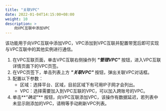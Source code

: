 ```yaml
---
title: "关联VPC"
date: 2022-01-04T14:15:00+08:00
weight: 10
description: >
    向VPC互联中添加VPC
---
```


该功能用于向VPC互联中添加VPC，VPC添加到VPC互联并配置带宽后即可实现与VPC互联中的其他实例进行通信。

1. 在VPC互联页面，单击VPC互联右侧操作列 **_"管理VPC"_** 按钮，进入VPC互联详情页面下的VPC页签。
2. 在VPC页签下，单击列表上方 **_"关联VPC"_** 按钮，弹出关联VPC对话框。
3. 配置以下参数：
    - 区域：选择平台、区域，目前区域下有可用IP子网才会列出。
    - VPC：选择需要加入到VPC互联的VPC，可以加入跨账号的VPC。
4. 单击**_"确定"_** 按钮，向VPC互联添加VPC，该操作有数据延迟，若列表中未显示刚添加的VPC，请稍等手动刷新VPC列表。